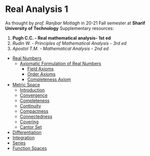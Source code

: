 # Real Analysis 1

As thought by _prof. Ranjbar Motlagh_ in 20-21 Fall semester at **Sharif University of Technology**
Supplementary resources:

1. **Pugh C.C. - Real mathematical analysis- 1st ed**
1. _Rudin W. - Principles of Mathematical Analysis - 3rd ed_
1. _Apostol T.M. - Mathematical Analysis - 2nd ed_

- [Real Numbers](#real-numbers)
  - [Axiomatic Formulation of Real
    Numbers](#axiomatic-formulation-of-real-numbers)
    - [Field Axioms](#field-axioms)
    - [Order Axioms](#order-axioms)
    - [Completeness Axiom](#completeness-axiom)
- [Metric Space](#metric-space)
  - [Introduction](#introduction)
  - [Convergence](#convergence)
  - [Completeness](#completeness)
  - [Continuity](#continuity)
  - [Compactness](#compactness)
  - [Connectedness](#connectedness)
  - [Covering](#covering)
  - [Cantor Set](#cantor-set)
- [Differentiation](#differentiation)
- [Integration](#integration)
- [Series](#series)
- [Function Spaces](#function-spaces)
